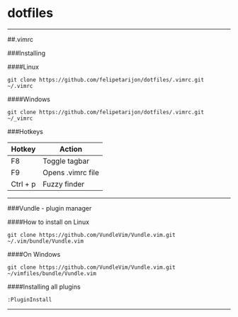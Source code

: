 # dotfiles
----------

##.vimrc

###Installing

####Linux
```
git clone https://github.com/felipetarijon/dotfiles/.vimrc.git ~/.vimrc
```

####Windows
```
git clone https://github.com/felipetarijon/dotfiles/.vimrc.git ~/_vimrc
```

###Hotkeys

| **Hotkey** | **Action**        |
|------------|-------------------|
| F8         | Toggle tagbar     |
| F9         | Opens .vimrc file |
| Ctrl + p   | Fuzzy finder      |

----------

###Vundle - plugin manager

####How to install on Linux
```
git clone https://github.com/VundleVim/Vundle.vim.git ~/.vim/bundle/Vundle.vim
```

####On Windows
```
git clone https://github.com/VundleVim/Vundle.vim.git ~/vimfiles/bundle/Vundle.vim
```

####Installing all plugins
```
:PluginInstall
```

--------
